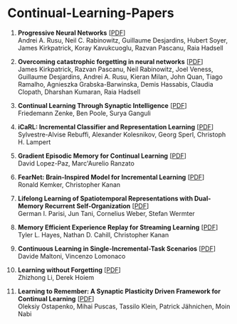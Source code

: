 # Continual-Learning-Papers

1. **Progressive Neural Networks** [[PDF](https://arxiv.org/pdf/1606.04671.pdf)] </br>
Andrei A. Rusu, Neil C. Rabinowitz, Guillaume Desjardins, Hubert Soyer, James Kirkpatrick, Koray Kavukcuoglu, Razvan Pascanu, Raia Hadsell

2. **Overcoming catastrophic forgetting in neural networks** [[PDF](https://arxiv.org/pdf/1612.00796.pdf)] </br>
James Kirkpatrick, Razvan Pascanu, Neil Rabinowitz, Joel Veness, Guillaume Desjardins, Andrei A. Rusu, Kieran Milan, John Quan, Tiago Ramalho, Agnieszka Grabska-Barwinska, Demis Hassabis, Claudia Clopath, Dharshan Kumaran, Raia Hadsell

3. **Continual Learning Through Synaptic Intelligence** [[PDF](https://arxiv.org/pdf/1703.04200.pdf)] </br>
Friedemann Zenke, Ben Poole, Surya Ganguli

4. **iCaRL: Incremental Classifier and Representation Learning** [[PDF](https://arxiv.org/pdf/1611.07725.pdf)] </br>
Sylvestre-Alvise Rebuffi, Alexander Kolesnikov, Georg Sperl, Christoph H. Lampert

5. **Gradient Episodic Memory for Continual Learning** [[PDF](https://arxiv.org/pdf/1706.08840.pdf)] </br>
David Lopez-Paz, Marc'Aurelio Ranzato

6. **FearNet: Brain-Inspired Model for Incremental Learning** [[PDF](https://arxiv.org/pdf/1711.10563.pdf)] </br>
Ronald Kemker, Christopher Kanan

7. **Lifelong Learning of Spatiotemporal Representations with Dual-Memory Recurrent Self-Organization** [[PDF](https://arxiv.org/pdf/1805.10966.pdf)] </br>
German I. Parisi, Jun Tani, Cornelius Weber, Stefan Wermter

8. **Memory Efficient Experience Replay for Streaming Learning** [[PDF](https://arxiv.org/pdf/1809.05922.pdf)] </br>
Tyler L. Hayes, Nathan D. Cahill, Christopher Kanan

9. **Continuous Learning in Single-Incremental-Task Scenarios** [[PDF](https://arxiv.org/pdf/1806.08568.pdf)] </br>
Davide Maltoni, Vincenzo Lomonaco

10. **Learning without Forgetting** [[PDF](https://arxiv.org/pdf/1606.09282.pdf)] </br>
Zhizhong Li, Derek Hoiem

11. **Learning to Remember: A Synaptic Plasticity Driven Framework for Continual Learning** [[PDF](https://arxiv.org/pdf/1904.03137.pdf)] </br>
Oleksiy Ostapenko, Mihai Puscas, Tassilo Klein, Patrick Jähnichen, Moin Nabi
